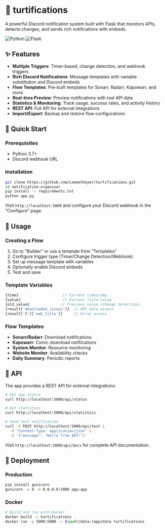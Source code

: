 # 🚀 turtifications

A powerful Discord notification system built with Flask that monitors APIs, detects changes, and sends rich notifications with embeds.

![Python](https://img.shields.io/badge/Python-3.7+-blue.svg)
![Flask](https://img.shields.io/badge/Flask-2.0+-green.svg)

## ✨ Features

- **Multiple Triggers**: Timer-based, change detection, and webhook triggers
- **Rich Discord Notifications**: Message templates with variable substitution and Discord embeds
- **Flow Templates**: Pre-built templates for Sonarr, Radarr, Kapowarr, and more
- **Real-time Preview**: Preview notifications with real API data
- **Statistics & Monitoring**: Track usage, success rates, and activity history
- **REST API**: Full API for external integrations
- **Import/Export**: Backup and restore flow configurations

## 🚀 Quick Start

### Prerequisites
- Python 3.7+
- Discord webhook URL

### Installation

```bash
git clone https://github.com/Leemotheyer/turtifications.git
cd notification-organizer
pip install -r requirements.txt
python app.py
```

Visit `http://localhost:5000` and configure your Discord webhook in the "Configure" page.

## 📖 Usage

### Creating a Flow

1. Go to "Builder" or use a template from "Templates"
2. Configure trigger type (Timer/Change Detection/Webhook)
3. Set up message template with variables
4. Optionally enable Discord embeds
5. Test and save

### Template Variables

```javascript
{time}                    // Current timestamp
{value}                   // Current field value
{old_value}              // Previous value (change detection)
{result['downloaded_issues']}  // API data access
{result['0']['web_title']}     // Array access
```

### Flow Templates

- **Sonarr/Radarr**: Download notifications
- **Kapowarr**: Comic download notifications
- **System Monitor**: Resource monitoring
- **Website Monitor**: Availability checks
- **Daily Summary**: Periodic reports

## 🔌 API

The app provides a REST API for external integrations:

```bash
# Get app status
curl http://localhost:5000/api/status

# Get statistics
curl http://localhost:5000/api/statistics

# Send test notification
curl -X POST http://localhost:5000/api/test \
  -H "Content-Type: application/json" \
  -d '{"message": "Hello from API!"}'
```

Visit `http://localhost:5000/api/docs` for complete API documentation.

## 🚀 Deployment

### Production
```bash
pip install gunicorn
gunicorn -w 4 -b 0.0.0.0:5000 app:app
```

### Docker
```bash
# Build and run with Docker
docker build -t turtifications .
docker run -p 5000:5000 -v $(pwd)/data:/app/data turtifications
```
